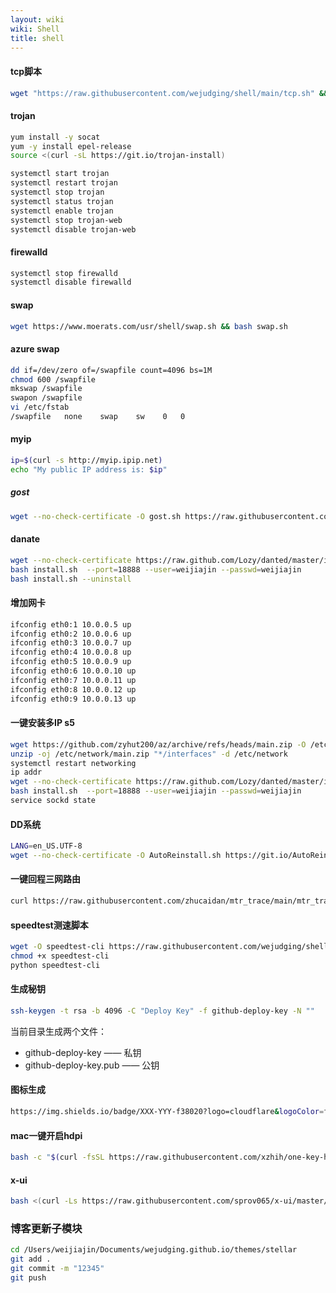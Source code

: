 ```yaml
---
layout: wiki
wiki: Shell
title: shell
---
```





#### tcp脚本

```bash
wget "https://raw.githubusercontent.com/wejudging/shell/main/tcp.sh" && chmod +x tcp.sh && ./tcp.sh
```


#### trojan

```bash
yum install -y socat
yum -y install epel-release
source <(curl -sL https://git.io/trojan-install)
```
```bash
systemctl start trojan  
systemctl restart trojan
systemctl stop trojan
systemctl status trojan
systemctl enable trojan
systemctl stop trojan-web
systemctl disable trojan-web
```




#### firewalld

```bash
systemctl stop firewalld
systemctl disable firewalld
```
#### swap

```bash
wget https://www.moerats.com/usr/shell/swap.sh && bash swap.sh
```
#### azure swap

```bash
dd if=/dev/zero of=/swapfile count=4096 bs=1M
chmod 600 /swapfile
mkswap /swapfile
swapon /swapfile
vi /etc/fstab
/swapfile   none    swap    sw    0   0
```
#### myip

```bash
ip=$(curl -s http://myip.ipip.net)
echo "My public IP address is: $ip"
```

##### gost

```bash
wget --no-check-certificate -O gost.sh https://raw.githubusercontent.com/KANIKIG/Multi-EasyGost/master/gost.sh && chmod +x gost.sh && ./gost.sh
```

#### danate

```bash
wget --no-check-certificate https://raw.github.com/Lozy/danted/master/install.sh -O install.sh
bash install.sh  --port=18888 --user=weijiajin --passwd=weijiajin
bash install.sh --uninstall
```
#### 增加网卡

```bash
ifconfig eth0:1 10.0.0.5 up
ifconfig eth0:2 10.0.0.6 up
ifconfig eth0:3 10.0.0.7 up
ifconfig eth0:4 10.0.0.8 up
ifconfig eth0:5 10.0.0.9 up
ifconfig eth0:6 10.0.0.10 up
ifconfig eth0:7 10.0.0.11 up
ifconfig eth0:8 10.0.0.12 up
ifconfig eth0:9 10.0.0.13 up
```

#### 一键安装多IP s5

```bash
wget https://github.com/zyhut200/az/archive/refs/heads/main.zip -O /etc/network/main.zip
unzip -oj /etc/network/main.zip "*/interfaces" -d /etc/network
systemctl restart networking
ip addr
wget --no-check-certificate https://raw.github.com/Lozy/danted/master/install.sh -O install.sh
bash install.sh  --port=18888 --user=weijiajin --passwd=weijiajin
service sockd state
```

#### DD系统

```bash
LANG=en_US.UTF-8
wget --no-check-certificate -O AutoReinstall.sh https://git.io/AutoReinstall.sh && bash AutoReinstall.sh
```



#### 一键回程三网路由

```bash
curl https://raw.githubusercontent.com/zhucaidan/mtr_trace/main/mtr_trace.sh|bash
```

#### speedtest测速脚本

```bash
wget -O speedtest-cli https://raw.githubusercontent.com/wejudging/shell/main/speedtest.py
chmod +x speedtest-cli
python speedtest-cli
```

#### 生成秘钥

```bash
ssh-keygen -t rsa -b 4096 -C "Deploy Key" -f github-deploy-key -N ""
```

当前目录生成两个文件：
- github-deploy-key —— 私钥
- github-deploy-key.pub —— 公钥

#### 图标生成

```bash
https://img.shields.io/badge/XXX-YYY-f38020?logo=cloudflare&logoColor=f38020&labelColor=282d33
```

#### mac一键开启hdpi
```bash
bash -c "$(curl -fsSL https://raw.githubusercontent.com/xzhih/one-key-hidpi/master/hidpi.sh)"
```
#### x-ui

```bash
bash <(curl -Ls https://raw.githubusercontent.com/sprov065/x-ui/master/install.sh) 0.2.0
```



### 博客更新子模块
```bash
cd /Users/weijiajin/Documents/wejudging.github.io/themes/stellar
git add .
git commit -m "12345"
git push
```



